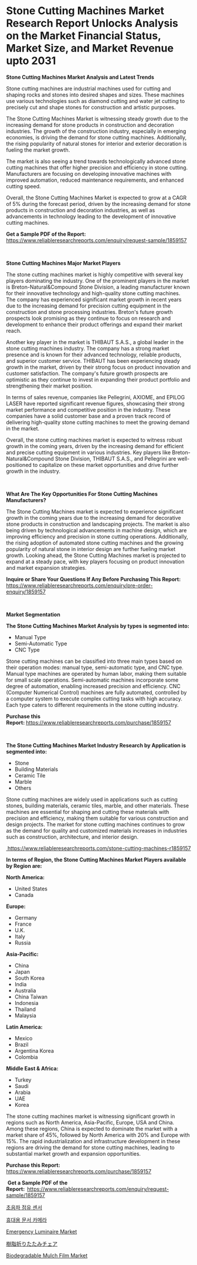 <p><h1>Stone Cutting Machines Market Research Report Unlocks Analysis on the Market Financial Status, Market Size, and Market Revenue upto 2031</h1></p><p><strong>Stone Cutting Machines Market Analysis and Latest Trends</strong></p>
<p><p>Stone cutting machines are industrial machines used for cutting and shaping rocks and stones into desired shapes and sizes. These machines use various technologies such as diamond cutting and water jet cutting to precisely cut and shape stones for construction and artistic purposes.</p><p>The Stone Cutting Machines Market is witnessing steady growth due to the increasing demand for stone products in construction and decoration industries. The growth of the construction industry, especially in emerging economies, is driving the demand for stone cutting machines. Additionally, the rising popularity of natural stones for interior and exterior decoration is fueling the market growth.</p><p>The market is also seeing a trend towards technologically advanced stone cutting machines that offer higher precision and efficiency in stone cutting. Manufacturers are focusing on developing innovative machines with improved automation, reduced maintenance requirements, and enhanced cutting speed.</p><p>Overall, the Stone Cutting Machines Market is expected to grow at a CAGR of 5% during the forecast period, driven by the increasing demand for stone products in construction and decoration industries, as well as advancements in technology leading to the development of innovative cutting machines.</p></p>
<p><strong>Get a Sample PDF of the Report:&nbsp;</strong> <a href="https://www.reliableresearchreports.com/enquiry/request-sample/1859157">https://www.reliableresearchreports.com/enquiry/request-sample/1859157</a></p>
<p>&nbsp;</p>
<p><strong>Stone Cutting Machines Major Market Players</strong></p>
<p><p>The stone cutting machines market is highly competitive with several key players dominating the industry. One of the prominent players in the market is Breton-Natural&Compound Stone Division, a leading manufacturer known for their innovative technology and high-quality stone cutting machines. The company has experienced significant market growth in recent years due to the increasing demand for precision cutting equipment in the construction and stone processing industries. Breton's future growth prospects look promising as they continue to focus on research and development to enhance their product offerings and expand their market reach.</p><p>Another key player in the market is THIBAUT S.A.S., a global leader in the stone cutting machines industry. The company has a strong market presence and is known for their advanced technology, reliable products, and superior customer service. THIBAUT has been experiencing steady growth in the market, driven by their strong focus on product innovation and customer satisfaction. The company's future growth prospects are optimistic as they continue to invest in expanding their product portfolio and strengthening their market position.</p><p>In terms of sales revenue, companies like Pellegrini, AXIOME, and EPILOG LASER have reported significant revenue figures, showcasing their strong market performance and competitive position in the industry. These companies have a solid customer base and a proven track record of delivering high-quality stone cutting machines to meet the growing demand in the market.</p><p>Overall, the stone cutting machines market is expected to witness robust growth in the coming years, driven by the increasing demand for efficient and precise cutting equipment in various industries. Key players like Breton-Natural&Compound Stone Division, THIBAUT S.A.S., and Pellegrini are well-positioned to capitalize on these market opportunities and drive further growth in the industry.</p></p>
<p>&nbsp;</p>
<p><strong>What Are The Key Opportunities For Stone Cutting Machines Manufacturers?</strong></p>
<p><p>The Stone Cutting Machines market is expected to experience significant growth in the coming years due to the increasing demand for decorative stone products in construction and landscaping projects. The market is also being driven by technological advancements in machine design, which are improving efficiency and precision in stone cutting operations. Additionally, the rising adoption of automated stone cutting machines and the growing popularity of natural stone in interior design are further fueling market growth. Looking ahead, the Stone Cutting Machines market is projected to expand at a steady pace, with key players focusing on product innovation and market expansion strategies.</p></p>
<p><strong>Inquire or Share Your Questions If Any Before Purchasing This Report:</strong> <a href="https://www.reliableresearchreports.com/enquiry/pre-order-enquiry/1859157">https://www.reliableresearchreports.com/enquiry/pre-order-enquiry/1859157</a></p>
<p>&nbsp;</p>
<p><strong>Market Segmentation</strong></p>
<p><strong>The Stone Cutting Machines Market Analysis by types is segmented into:</strong></p>
<p><ul><li>Manual Type</li><li>Semi-Automatic Type</li><li>CNC Type</li></ul></p>
<p><p>Stone cutting machines can be classified into three main types based on their operation modes: manual type, semi-automatic type, and CNC type. Manual type machines are operated by human labor, making them suitable for small scale operations. Semi-automatic machines incorporate some degree of automation, enabling increased precision and efficiency. CNC (Computer Numerical Control) machines are fully automated, controlled by a computer system to execute complex cutting tasks with high accuracy. Each type caters to different requirements in the stone cutting industry.</p></p>
<p><strong>Purchase this Report:&nbsp;</strong><a href="https://www.reliableresearchreports.com/purchase/1859157">https://www.reliableresearchreports.com/purchase/1859157</a></p>
<p>&nbsp;</p>
<p><strong>The Stone Cutting Machines Market Industry Research by Application is segmented into:</strong></p>
<p><ul><li>Stone</li><li>Building Materials</li><li>Ceramic Tile</li><li>Marble</li><li>Others</li></ul></p>
<p><p>Stone cutting machines are widely used in applications such as cutting stones, building materials, ceramic tiles, marble, and other materials. These machines are essential for shaping and cutting these materials with precision and efficiency, making them suitable for various construction and design projects. The market for stone cutting machines continues to grow as the demand for quality and customized materials increases in industries such as construction, architecture, and interior design.</p></p>
<p><a href="https://www.reliableresearchreports.com/stone-cutting-machines-r1859157">&nbsp;https://www.reliableresearchreports.com/stone-cutting-machines-r1859157</a></p>
<p><strong>In terms of Region, the Stone Cutting Machines Market Players available by Region are:</strong></p>
<p>
    <p> <strong> North America: </strong>
        <ul>
            <li>United States</li>
            <li>Canada</li>
        </ul>
        </p> 
    <p> <strong> Europe: </strong>
        <ul>
            <li>Germany</li>
            <li>France</li>
            <li>U.K.</li>
            <li>Italy</li>
            <li>Russia</li>
        </ul>
        </p> 
    <p> <strong> Asia-Pacific: </strong>
        <ul>
            <li>China</li>
            <li>Japan</li>
            <li>South Korea</li>
            <li>India</li>
            <li>Australia</li>
            <li>China Taiwan</li>
            <li>Indonesia</li>
            <li>Thailand</li>
            <li>Malaysia</li>
        </ul>
        </p> 
    <p> <strong> Latin America: </strong>
        <ul>
            <li>Mexico</li>
            <li>Brazil</li>
            <li>Argentina Korea</li>
            <li>Colombia</li>
        </ul>
        </p> 
    <p> <strong> Middle East & Africa: </strong>
        <ul>
            <li>Turkey</li>
            <li>Saudi</li>
            <li>Arabia</li>
            <li>UAE</li>
            <li>Korea</li>
        </ul>
    </p>
    </p>
<p><p>The stone cutting machines market is witnessing significant growth in regions such as North America, Asia-Pacific, Europe, USA and China. Among these regions, China is expected to dominate the market with a market share of 45%, followed by North America with 20% and Europe with 15%. The rapid industrialization and infrastructure development in these regions are driving the demand for stone cutting machines, leading to substantial market growth and expansion opportunities.</p></p>
<p><strong>Purchase this Report: </strong><a href="https://www.reliableresearchreports.com/purchase/1859157">https://www.reliableresearchreports.com/purchase/1859157</a></p>
<p>&nbsp;<strong>Get a Sample PDF of the Report:&nbsp;&nbsp;</strong><a href="https://www.reliableresearchreports.com/enquiry/request-sample/1859157">https://www.reliableresearchreports.com/enquiry/request-sample/1859157</a></p>
<p><strong></strong></p>
<p><p><a href="https://github.com/lkwggful07722/Market-Research-Report-List-1/blob/main/490825620027.md">초음파 점유 센서</a></p><p><a href="https://github.com/ZacharyScthmitt4465/Market-Research-Report-List-1/blob/main/730593420028.md">휴대용 문서 카메라</a></p><p><a href="https://github.com/myacatherineblakecaczo9vcsw/Market-Research-Report-List-2/blob/main/emergency-luminaire-market.md">Emergency Luminaire Market</a></p><p><a href="https://github.com/mathieurico66/Market-Research-Report-List-1/blob/main/144843321750.md">樹脂折りたたみチェア</a></p><p><a href="https://issuu.com/reportprime-2/docs/biodegradable-mulch-film-market-size-2030.pptx">Biodegradable Mulch Film Market</a></p></p>